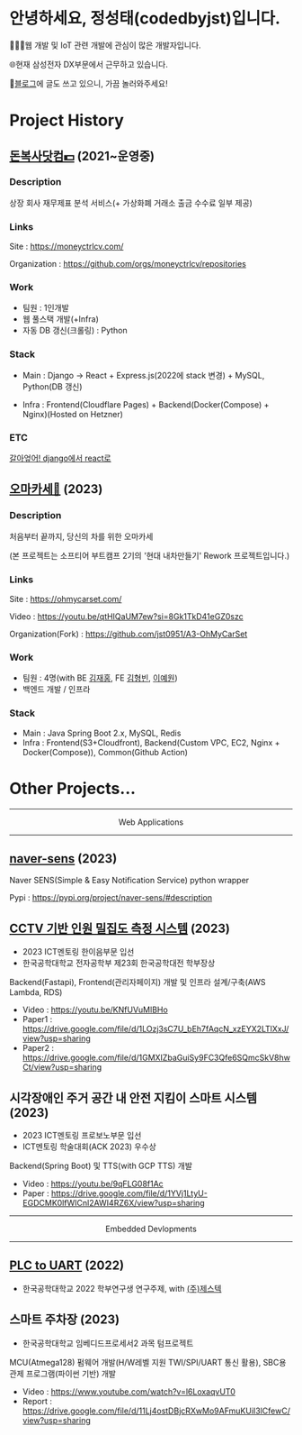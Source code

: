 # 안녕하세요, 정성태(codedbyjst)입니다.

👨🏻‍💻웹 개발 및 IoT 관련 개발에 관심이 많은 개발자입니다.

🌐현재 삼성전자 DX부문에서 근무하고 있습니다.

📝[블로그](https://codedbyjst.tistory.com/)에 글도 쓰고 있으니, 가끔 놀러와주세요!

# Project History

## [돈복사닷컴💵](https://moneyctrlcv.com/) (2021~운영중)

### Description
상장 회사 재무제표 분석 서비스(+ 가상화폐 거래소 출금 수수료 일부 제공)

### Links
Site : https://moneyctrlcv.com/

Organization : https://github.com/orgs/moneyctrlcv/repositories

### Work 
- 팀원 : 1인개발
- 웹 풀스택 개발(+Infra)
- 자동 DB 갱신(크롤링) : Python

### Stack
- Main : Django -> React + Express.js(2022에 stack 변경) + MySQL, Python(DB 갱신)

- Infra : Frontend(Cloudflare Pages) + Backend(Docker(Compose) + Nginx)(Hosted on Hetzner)

### ETC
[갈아엎어! django에서 react로](https://codedbyjst.tistory.com/3)

## [오마카세🍣](https://ohmycarset.com/) (2023)

### Description
처음부터 끝까지, 당신의 차를 위한 오마카세

(본 프로젝트는 소프티어 부트캠프 2기의 '현대 내차만들기' Rework 프로젝트입니다.)

### Links
Site : https://ohmycarset.com/

Video : https://youtu.be/qtHIQaUM7ew?si=8Gk1TkD41eGZ0szc

Organization(Fork) : https://github.com/jst0951/A3-OhMyCarSet

### Work
- 팀원 : 4명(with BE [김재홍](https://github.com/kjhonggg95), FE [김형빈](https://github.com/hb9901), [이예원](https://github.com/yen001004))
- 백엔드 개발 / 인프라

### Stack
- Main : Java Spring Boot 2.x, MySQL, Redis
- Infra : Frontend(S3+Cloudfront), Backend(Custom VPC, EC2, Nginx + Docker(Compose)), Common(Github Action)

# Other Projects...

- - -

<div align="center">Web Applications</div>

- - -

## [naver-sens](https://github.com/jst0951/naver-sens) (2023)
  
Naver SENS(Simple & Easy Notification Service) python wrapper

Pypi : https://pypi.org/project/naver-sens/#description

## [CCTV 기반 인원 밀집도 측정 시스템](https://cctvcrowding.codedbyjst.com/user/tukorea) (2023)
  
- 2023 ICT멘토링 한이음부문 입선
- 한국공학대학교 전자공학부 제23회 한국공학대전 학부장상

Backend(Fastapi), Frontend(관리자페이지) 개발 및 인프라 설계/구축(AWS Lambda, RDS)

- Video : https://youtu.be/KNfUVuMlBHo
- Paper1 : https://drive.google.com/file/d/1LOzj3sC7U_bEh7fAqcN_xzEYX2LTlXxJ/view?usp=sharing
- Paper2 : https://drive.google.com/file/d/1GMXIZbaGuiSy9FC3Qfe6SQmcSkV8hwCt/view?usp=sharing
  
## 시각장애인 주거 공간 내 안전 지킴이 스마트 시스템 (2023)
  
- 2023 ICT멘토링 프로보노부문 입선
- ICT멘토링 학술대회(ACK 2023) 우수상

Backend(Spring Boot) 및 TTS(with GCP TTS) 개발

- Video : https://youtu.be/9qFLG08f1Ac
- Paper : https://drive.google.com/file/d/1YVj1LtyU-EGDCMK0lfWICnl2AWI4RZ6X/view?usp=sharing

- - -

<div align="center">Embedded Devlopments</div>

- - -

## [PLC to UART](https://github.com/jst0951/plc_uart) (2022)
- 한국공학대학교 2022 학부연구생 연구주제, with [(주)제스텍](https://zestech.co.kr/)

## 스마트 주차장 (2023)
- 한국공학대학교 임베디드프로세서2 과목 텀프로젝트

MCU(Atmega128) 펌웨어 개발(H/W레벨 지원 TWI/SPI/UART 통신 활용), SBC용 관제 프로그램(파이썬 기반) 개발

- Video : https://www.youtube.com/watch?v=l6LoxaqvUT0
- Report : https://drive.google.com/file/d/11Lj4ostDBjcRXwMo9AFmuKUiI3lCfewC/view?usp=sharing
